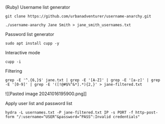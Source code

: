 


(Ruby) Username list generator
```shell-session
git clone https://github.com/urbanadventurer/username-anarchy.git
```

```shell-session
./username-anarchy Jane Smith > jane_smith_usernames.txt
```

Password list generator
```shell-session
sudo apt install cupp -y
```

Interactive mode
```shell-session
cupp -i
```



Filtering
```shell-session
grep -E '^.{6,}$' jane.txt | grep -E '[A-Z]' | grep -E '[a-z]' | grep -E '[0-9]' | grep -E '([!@#$%^&*].*){2,}' > jane-filtered.txt
```
![[Pasted image 20241016195900.png]]

Apply user list and password list
```shell-session
hydra -L usernames.txt -P jane-filtered.txt IP -s PORT -f http-post-form "/:username=^USER^&password=^PASS^:Invalid credentials"
```